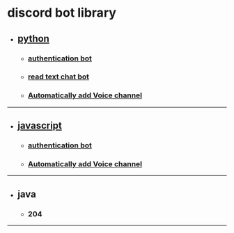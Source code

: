 # discord bot library
* ## [python](https://github.com/tksskt/discord_bot/tree/main/python "ptyhon")
  * ### [authentication bot](https://github.com/tksskt/discord_bot/tree/main/python/authentication_bot "authentication bot")
  * ### [read text chat bot](https://github.com/tksskt/discord_bot/tree/main/python/read_text_chat_bot "read text chat bot")
  * ### [Automatically add Voice channel](https://github.com/tksskt/discord_bot/tree/main/python/Automatically_add_Voice_channel "Automatically add Voice channel")

***
* ## [javascript](https://github.com/tksskt/discord_bot/tree/main/js "javascript")
  * ### [authentication bot](https://github.com/tksskt/discord_bot/tree/main/js/authentication_bot "authentication bot")
  * ### [Automatically add Voice channel](https://github.com/tksskt/discord_bot/tree/main/js/Automatically_add_Voice_channel "Automatically add Voice channel")

***
* ## java
  * ### 204

***
